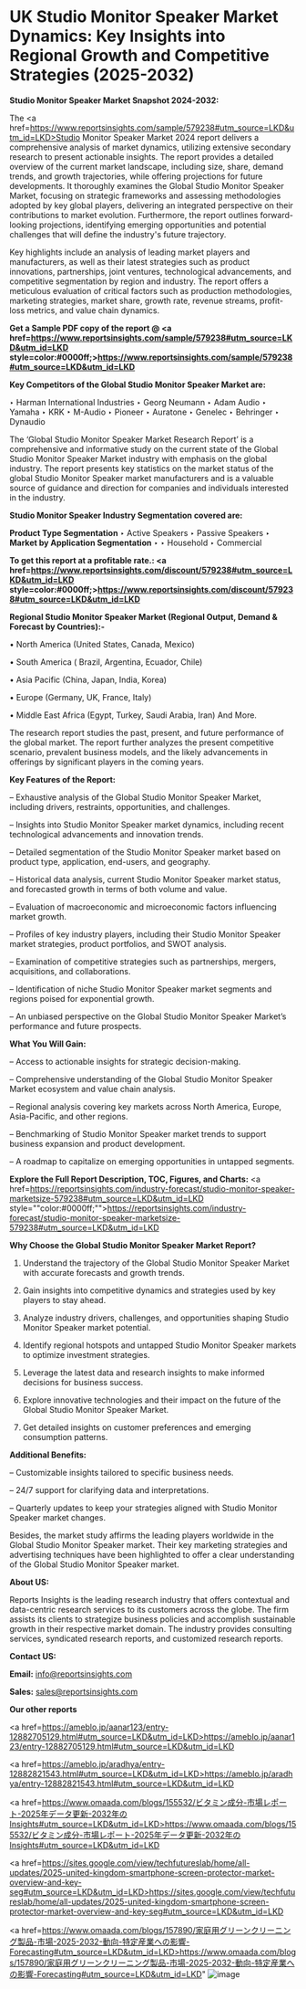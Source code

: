 # UK Studio Monitor Speaker Market Dynamics: Key Insights into Regional Growth and Competitive Strategies (2025-2032)

<strong>Studio Monitor Speaker Market Snapshot 2024-2032:</strong>

The <a href=https://www.reportsinsights.com/sample/579238#utm_source=LKD&utm_id=LKD>Studio Monitor Speaker Market 2024 report</a> delivers a comprehensive analysis of market dynamics, utilizing extensive secondary research to present actionable insights. The report provides a detailed overview of the current market landscape, including size, share, demand trends, and growth trajectories, while offering projections for future developments. It thoroughly examines the Global Studio Monitor Speaker Market, focusing on strategic frameworks and assessing methodologies adopted by key global players, delivering an integrated perspective on their contributions to market evolution. Furthermore, the report outlines forward-looking projections, identifying emerging opportunities and potential challenges that will define the industry's future trajectory.

Key highlights include an analysis of leading market players and manufacturers, as well as their latest strategies such as product innovations, partnerships, joint ventures, technological advancements, and competitive segmentation by region and industry. The report offers a meticulous evaluation of critical factors such as production methodologies, marketing strategies, market share, growth rate, revenue streams, profit-loss metrics, and value chain dynamics.

<strong>Get a Sample PDF copy of the report @ <a href=https://www.reportsinsights.com/sample/579238#utm_source=LKD&utm_id=LKD style=color:#0000ff;>https://www.reportsinsights.com/sample/579238#utm_source=LKD&utm_id=LKD</a></strong>

<strong>Key Competitors of the Global Studio Monitor Speaker Market are:</strong>

‣ Harman International Industries
‣ Georg Neumann
‣ Adam Audio
‣ Yamaha
‣ KRK
‣ M-Audio
‣ Pioneer
‣ Auratone
‣ Genelec
‣ Behringer
‣ Dynaudio

The ‘Global Studio Monitor Speaker Market Research Report’ is a comprehensive and informative study on the current state of the Global Studio Monitor Speaker Market industry with emphasis on the global industry. The report presents key statistics on the market status of the global Studio Monitor Speaker market manufacturers and is a valuable source of guidance and direction for companies and individuals interested in the industry.

<strong>Studio Monitor Speaker Industry Segmentation covered are:</strong>

<strong>Product Type Segmentation</strong>
‣
Active Speakers
‣ Passive Speakers
‣ 
<strong>Market by Application Segmentation</strong>
‣
‣  Household
‣ Commercial

<strong>To get this report at a profitable rate.: <a href=https://www.reportsinsights.com/discount/579238#utm_source=LKD&utm_id=LKD style=color:#0000ff;>https://www.reportsinsights.com/discount/579238#utm_source=LKD&utm_id=LKD</a></strong>

<strong>Regional Studio Monitor Speaker Market (Regional Output, Demand &amp; Forecast by Countries):-</strong>

• North America (United States, Canada, Mexico)

• South America ( Brazil, Argentina, Ecuador, Chile)

• Asia Pacific (China, Japan, India, Korea)

• Europe (Germany, UK, France, Italy)

• Middle East Africa (Egypt, Turkey, Saudi Arabia, Iran) And More.

The research report studies the past, present, and future performance of the global market. The report further analyzes the present competitive scenario, prevalent business models, and the likely advancements in offerings by significant players in the coming years.

<strong>Key Features of the Report:</strong>

– Exhaustive analysis of the Global Studio Monitor Speaker Market, including drivers, restraints, opportunities, and challenges.

– Insights into Studio Monitor Speaker market dynamics, including recent technological advancements and innovation trends.

– Detailed segmentation of the Studio Monitor Speaker market based on product type, application, end-users, and geography.

– Historical data analysis, current Studio Monitor Speaker market status, and forecasted growth in terms of both volume and value.

– Evaluation of macroeconomic and microeconomic factors influencing market growth.

– Profiles of key industry players, including their Studio Monitor Speaker market strategies, product portfolios, and SWOT analysis.

– Examination of competitive strategies such as partnerships, mergers, acquisitions, and collaborations.

– Identification of niche Studio Monitor Speaker market segments and regions poised for exponential growth.

– An unbiased perspective on the Global Studio Monitor Speaker Market’s performance and future prospects.

<strong>What You Will Gain:</strong>

– Access to actionable insights for strategic decision-making.

– Comprehensive understanding of the Global Studio Monitor Speaker Market ecosystem and value chain analysis.

– Regional analysis covering key markets across North America, Europe, Asia-Pacific, and other regions.

– Benchmarking of Studio Monitor Speaker market trends to support business expansion and product development.

– A roadmap to capitalize on emerging opportunities in untapped segments.

<strong>Explore the Full Report Description, TOC, Figures, and Charts:</strong>
<a href=https://reportsinsights.com/industry-forecast/studio-monitor-speaker-marketsize-579238#utm_source=LKD&utm_id=LKD style=""color:#0000ff;"">https://reportsinsights.com/industry-forecast/studio-monitor-speaker-marketsize-579238#utm_source=LKD&utm_id=LKD</a>

<strong>Why Choose the Global Studio Monitor Speaker Market Report?</strong>

1. Understand the trajectory of the Global Studio Monitor Speaker Market with accurate forecasts and growth trends.

2. Gain insights into competitive dynamics and strategies used by key players to stay ahead.

3. Analyze industry drivers, challenges, and opportunities shaping Studio Monitor Speaker market potential.

4. Identify regional hotspots and untapped Studio Monitor Speaker markets to optimize investment strategies.

5. Leverage the latest data and research insights to make informed decisions for business success.

6. Explore innovative technologies and their impact on the future of the Global Studio Monitor Speaker Market.

7. Get detailed insights on customer preferences and emerging consumption patterns.

<strong>Additional Benefits:</strong>

– Customizable insights tailored to specific business needs.

– 24/7 support for clarifying data and interpretations.

– Quarterly updates to keep your strategies aligned with Studio Monitor Speaker market changes.

Besides, the market study affirms the leading players worldwide in the Global Studio Monitor Speaker market. Their key marketing strategies and advertising techniques have been highlighted to offer a clear understanding of the Global Studio Monitor Speaker market.

<strong><strong>About US</strong>:</strong>

Reports Insights is the leading research industry that offers contextual and data-centric research services to its customers across the globe. The firm assists its clients to strategize business policies and accomplish sustainable growth in their respective market domain. The industry provides consulting services, syndicated research reports, and customized research reports.

<strong>Contact US:</strong>

<p class=><b>Email:</b> <a href=mailto:info@reportsinsights.com>info@reportsinsights.com</a></p>
<p class=><b>Sales:</b> <a href=mailto:sales@reportsinsights.com>sales@reportsinsights.com</a></p>

<strong>Our other reports</strong>

<a href=https://ameblo.jp/aanar123/entry-12882705129.html#utm_source=LKD&utm_id=LKD>https://ameblo.jp/aanar123/entry-12882705129.html#utm_source=LKD&utm_id=LKD</a>

<a href=https://ameblo.jp/aradhya/entry-12882821543.html#utm_source=LKD&utm_id=LKD>https://ameblo.jp/aradhya/entry-12882821543.html#utm_source=LKD&utm_id=LKD</a>

<a href=https://www.omaada.com/blogs/155532/ビタミン成分-市場レポート-2025年データ更新-2032年のInsights#utm_source=LKD&utm_id=LKD>https://www.omaada.com/blogs/155532/ビタミン成分-市場レポート-2025年データ更新-2032年のInsights#utm_source=LKD&utm_id=LKD</a>

<a href=https://sites.google.com/view/techfutureslab/home/all-updates/2025-united-kingdom-smartphone-screen-protector-market-overview-and-key-seg#utm_source=LKD&utm_id=LKD>https://sites.google.com/view/techfutureslab/home/all-updates/2025-united-kingdom-smartphone-screen-protector-market-overview-and-key-seg#utm_source=LKD&utm_id=LKD</a>

<a href=https://www.omaada.com/blogs/157890/家庭用グリーンクリーニング製品-市場-2025-2032-動向-特定産業への影響-Forecasting#utm_source=LKD&utm_id=LKD>https://www.omaada.com/blogs/157890/家庭用グリーンクリーニング製品-市場-2025-2032-動向-特定産業への影響-Forecasting#utm_source=LKD&utm_id=LKD</a>"
![image](https://github.com/user-attachments/assets/cb72a33b-5420-40cd-ad52-8027b95517b0)
